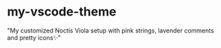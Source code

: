 # my-vscode-theme
"My customized Noctis Viola setup with pink strings, lavender comments and pretty icons✨"
